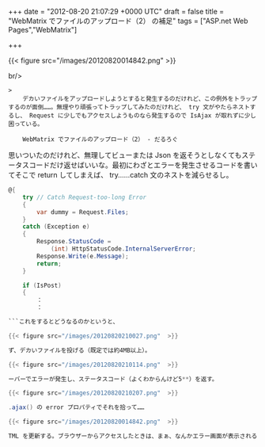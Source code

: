 
+++
date = "2012-08-20 21:07:29 +0000 UTC"
draft = false
title = "WebMatrix でファイルのアップロード（2） の補足"
tags = ["ASP.net Web Pages","WebMatrix"]

+++


{{< figure src="/images/20120820014842.png"  >}}

br/>


    >
        デカいファイルをアップロードしようとすると発生するのだけれど、この例外をトラップするのが面倒……。無理やり頑張ってトラップしてみたのだけれど、 try 文がやたらネストするし、 Request に少しでもアクセスしようものなら発生するので IsAjax が取れずに少し困っている。

        WebMatrix でファイルのアップロード（2） - だるろぐ
    
思いついたのだけれど、無理してビューまたは Json を返そうとしなくてもステータスコードだけ返せばいいな。最初にわざとエラーを発生させるコードを書いてそこで return してしまえば、 try……catch 文のネストを減らせるし。
```cs
@{
    try // Catch Request-too-long Error
    {
        var dummy = Request.Files;
    }
    catch (Exception e)
    {
        Response.StatusCode = 
            (int) HttpStatusCode.InternalServerError;
        Response.Write(e.Message);
        return;
    }

    if (IsPost)
    {
        ：
        ：

```これをするとどうなるのかというと、

{{< figure src="/images/20120820210027.png"  >}}

ず、デカいファイルを投げる（既定では約4MB以上）。

{{< figure src="/images/20120820210114.png"  >}}

ーバーでエラーが発生し、ステータスコード（よくわからんけど5**）を返す。

{{< figure src="/images/20120820210207.png"  >}}

.ajax() の error プロパティでそれを拾って……

{{< figure src="/images/20120820014842.png"  >}}

TML を更新する。ブラウザーからアクセスしたときは、まぁ、なんかエラー画面が表示されるのだろう。とりあえずこれでいいか。


